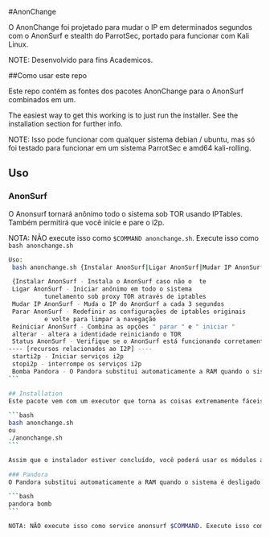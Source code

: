 #AnonChange

O AnonChange foi projetado para mudar o IP em determinados segundos com o AnonSurf e stealth do ParrotSec, portado para funcionar com Kali Linux.

NOTE: Desenvolvido para fins Academicos.

##Como usar este repo

Este repo contém as fontes dos pacotes AnonChange para o AnonSurf combinados em um.

The easiest way to get this working is to just run the installer. See the installation section for further info.

NOTE: Isso pode funcionar com qualquer sistema debian / ubuntu, mas só foi testado para funcionar em um sistema ParrotSec e amd64 kali-rolling.

## Uso

### AnonSurf
O Anonsurf tornará anônimo todo o sistema sob TOR usando IPTables. Também permitirá que você inicie e pare o i2p.

NOTA: NÃO execute isso como ```$COMMAND anonchange.sh```. Execute isso como ```bash anonchange.sh```

``````bash
Uso:
 bash anonchange.sh {Instalar AnonSurf|Ligar AnonSurf|Mudar IP AnonSurf|Parar AnonSurf|Reiniciar AnonSurf|Status AnonSurf|Bomba Pandora}

 {Instalar AnonSurf - Instala o AnonSurf caso não o  te
 Ligar AnonSurf - Iniciar anônimo em todo o sistema
          tunelamento sob proxy TOR através de iptables
 Mudar IP AnonSurf - Muda o IP do AnonSurf a cada 3 segundos
 Parar AnonSurf - Redefinir as configurações de iptables originais
          e volte para limpar a navegação
 Reiniciar AnonSurf - Combina as opções " parar " e " iniciar "
 alterar - altera a identidade reiniciando o TOR 
 Status AnonSurf - Verifique se o AnonSurf está funcionando corretamente
---- [recursos relacionados ao I2P] ----
 starti2p - Iniciar serviços i2p
 stopi2p - interrompe os serviços i2p
 Bomba Pandora - O Pandora substitui automaticamente a RAM quando o sistema é desligado
```

## Installation
Este pacote vem com um executor que torna as coisas extremamente fáceis:

```bash
bash anonchange.sh
ou
./anonchange.sh
```

Assim que o instalador estiver concluído, você poderá usar os módulos anonsurf e pandora.

### Pandora
O Pandora substitui automaticamente a RAM quando o sistema é desligado. O Pandora também pode ser executado manualmente:

```bash
pandora bomb
```

NOTA: NÃO execute isso como service anonsurf $COMMAND. Execute isso como anonsurf $COMMAND
